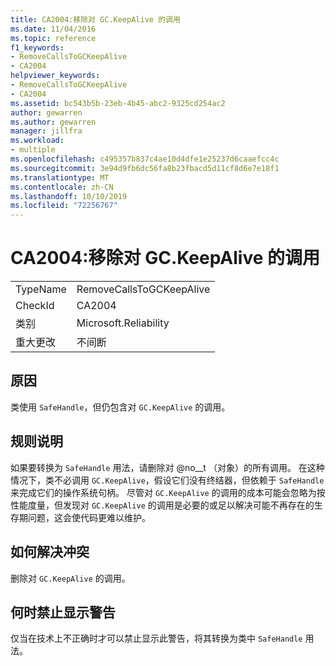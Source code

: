 ```yaml
---
title: CA2004:移除对 GC.KeepAlive 的调用
ms.date: 11/04/2016
ms.topic: reference
f1_keywords:
- RemoveCallsToGCKeepAlive
- CA2004
helpviewer_keywords:
- RemoveCallsToGCKeepAlive
- CA2004
ms.assetid: bc543b5b-23eb-4b45-abc2-9325cd254ac2
author: gewarren
ms.author: gewarren
manager: jillfra
ms.workload:
- multiple
ms.openlocfilehash: c495357b837c4ae10d4dfe1e25237d6caaefcc4c
ms.sourcegitcommit: 3e94d9fb6dc56fa8b23fbacd5d11cf8d6e7e18f1
ms.translationtype: MT
ms.contentlocale: zh-CN
ms.lasthandoff: 10/10/2019
ms.locfileid: "72256767"
---
```

# <a name="ca2004-remove-calls-to-gckeepalive"></a>CA2004:移除对 GC.KeepAlive 的调用

|||
|-|-|
|TypeName|RemoveCallsToGCKeepAlive|
|CheckId|CA2004|
|类别|Microsoft.Reliability|
|重大更改|不间断|

## <a name="cause"></a>原因
类使用 `SafeHandle`，但仍包含对 `GC.KeepAlive` 的调用。

## <a name="rule-description"></a>规则说明
如果要转换为 `SafeHandle` 用法，请删除对 @no__t （对象）的所有调用。 在这种情况下，类不必调用 `GC.KeepAlive`，假设它们没有终结器，但依赖于 `SafeHandle` 来完成它们的操作系统句柄。  尽管对 `GC.KeepAlive` 的调用的成本可能会忽略为按性能度量，但发现对 `GC.KeepAlive` 的调用是必要的或足以解决可能不再存在的生存期问题，这会使代码更难以维护。

## <a name="how-to-fix-violations"></a>如何解决冲突
删除对 `GC.KeepAlive` 的调用。

## <a name="when-to-suppress-warnings"></a>何时禁止显示警告
仅当在技术上不正确时才可以禁止显示此警告，将其转换为类中 `SafeHandle` 用法。
